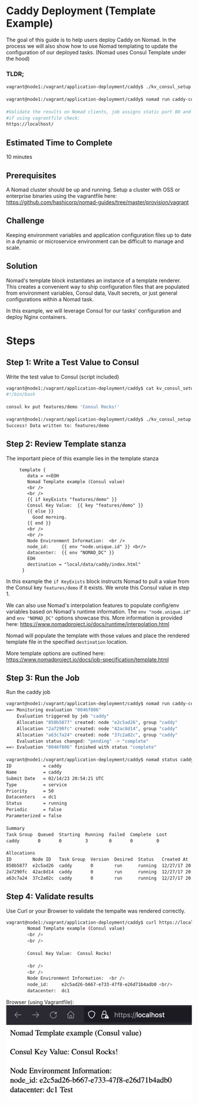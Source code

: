 # Caddy Deployment (Template Example)
The goal of this guide is to help users deploy Caddy on Nomad. In the process we will also show how to use Nomad templating to update the configuration of our deployed tasks. (Nomad uses Consul Template under the hood)

### TLDR;
```bash
vagrant@node1:/vagrant/application-deployment/caddy$ ./kv_consul_setup.sh

vagrant@node1:/vagrant/application-deployment/caddy$ nomad run caddy-consul.nomad

#Validate the results on Nomad clients, job assigns static port 80 and 443
#if using vagrantfile check:
https://localhost/

```

## Estimated Time to Complete
10 minutes

## Prerequisites
A Nomad cluster should be up and running. Setup a cluster with OSS or enterprise binaries using the vagrantfile here: https://github.com/hashicorp/nomad-guides/tree/master/provision/vagrant

## Challenge
Keeping environment variables and application configuration files up to date in a dynamic or microservice environment can be difficult to manage and scale.

## Solution
Nomad's template block instantiates an instance of a template renderer. This creates a convenient way to ship configuration files that are populated from environment variables, Consul data, Vault secrets, or just general configurations within a Nomad task.

In this example, we will leverage Consul for our tasks' configuration and deploy Nginx containers.

# Steps

## Step 1: Write a Test Value to Consul 
Write the test value to Consul (script included)

```bash
vagrant@node1:/vagrant/application-deployment/caddy$ cat kv_consul_setup.sh
#!/bin/bash

consul kv put features/demo 'Consul Rocks!'

vagrant@node1:/vagrant/application-deployment/caddy$ ./kv_consul_setup.sh
Success! Data written to: features/demo
```

## Step 2: Review Template stanza
The important piece of this example lies in the template stanza
```
     template {
        data = <<EOH
        Nomad Template example (Consul value)
        <br />
        <br />
        {{ if keyExists "features/demo" }}
        Consul Key Value:  {{ key "features/demo" }}
        {{ else }}
          Good morning.
        {{ end }}
        <br />
        <br />
        Node Environment Information:  <br />
        node_id:     {{ env "node.unique.id" }} <br/>
        datacenter:  {{ env "NOMAD_DC" }}
        EOH
        destination = "local/data/caddy/index.html"
      }
```

In this example the `if KeyExists` block instructs Nomad to pull a value from the Consul key `features/demo` if it exists. We wrote this Consul value in step 1.

We can also use Nomad's interpolation features to populate config/env variables based on Nomad's runtime information. The `env "node.unique.id"` and `env "NOMAD_DC"` options showcase this. More information is provided here: https://www.nomadproject.io/docs/runtime/interpolation.html

Nomad will populate the template with those values and place the rendered template file in the specified `destination` location.

More template options are outlined here: https://www.nomadproject.io/docs/job-specification/template.html

## Step 3: Run the Job
Run the caddy job
```bash
vagrant@node1:/vagrant/application-deployment/caddy$ nomad run caddy-consul.nomad
==> Monitoring evaluation "0046f806"
    Evaluation triggered by job "caddy"
    Allocation "850b5877" created: node "e2c5ad26", group "caddy"
    Allocation "2a7290fc" created: node "42ac8d14", group "caddy"
    Allocation "a63c7a24" created: node "37c2a02c", group "caddy"
    Evaluation status changed: "pending" -> "complete"
==> Evaluation "0046f806" finished with status "complete"

vagrant@node1:/vagrant/application-deployment/caddy$ nomad status caddy
ID            = caddy
Name          = caddy
Submit Date   = 02/14/23 20:54:21 UTC
Type          = service
Priority      = 50
Datacenters   = dc1
Status        = running
Periodic      = false
Parameterized = false

Summary
Task Group  Queued  Starting  Running  Failed  Complete  Lost
caddy       0       0         3        0       0         0

Allocations
ID        Node ID   Task Group  Version  Desired  Status   Created At
850b5877  e2c5ad26  caddy       0        run      running  12/27/17 20:54:21 UTC
2a7290fc  42ac8d14  caddy       0        run      running  12/27/17 20:54:21 UTC
a63c7a24  37c2a02c  caddy       0        run      running  12/27/17 20:54:21 UTC
```

## Step 4: Validate results
Use Curl or your Browser to validate the tempalte was rendered correctly.

```bash
vagrant@node1:/vagrant/application-deployment/caddy$ curl https://localhost/
        Nomad Template example (Consul value)
        <br />
        <br />

        Consul Key Value:  Consul Rocks!

        <br />
        <br />
        Node Environment Information:  <br />
        node_id:     e2c5ad26-b667-e733-47f8-e26d71b4adb0 <br/>
        datacenter:  dc1
```
Browser (using Vagrantfile):
![](https://raw.githubusercontent.com/hashicorp/nomad-guides/master/assets/Caddy_Consul.png)



